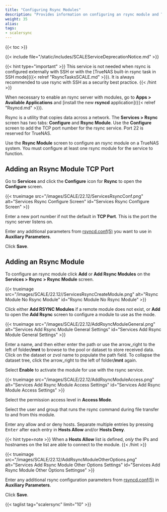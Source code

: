 ```yaml
---
title: "Configuring Rsync Modules"
description: "Provides information on configuring an rsync module and TCP port to use as an alternative to SSH when communicating with TrueNAS as a remote rsync server."
weight: 35
alias: 
tags:
- scalersync
---
```


{{< toc >}}

{{< include file="/static/includes/SCALEServiceDeprecationNotice.md" >}}

{{< hint type="important" >}}
This service is not needed when rsync is configured externally with SSH or with the [TrueNAS built-in rsync task in SSH mode]({{< relref "RsyncTasksSCALE.md" >}}).
It is always recommended to use rsync with SSH as a security best practice.
{{< /hint >}}

When necessary to enable an rsync server with modules, go to **Apps > Available Applications** and [install the new **rsyncd** application]({{< relref "Rsyncd.md" >}}).

Rsync is a utility that copies data across a network. The **Services > Rsync** screen has two tabs: **Configure** and **Rsync Module**. 
Use the **Configure** screen to add the TCP port number for the rsync service. Port 22 is reserved for TrueNAS. 

Use the **Rsync Module** screen to configure an rsync module on a TrueNAS system.
You must configure at least one rsync module for the service to function.

## Adding an Rsync Module TCP Port

Go to **Services** and click the **Configure** icon for **Rsync** to open the **Configure** screen.

{{< trueimage src="/images/SCALE/22.12/ServicesRsyncConf.png" alt="Services Rsync Configure Screen" id="Services Rsync Configure Screen" >}}

Enter a new port number if not the default in **TCP Port**. This is the port the rsync server listens on.

Enter any additional parameters from [rsyncd.conf(5)](https://www.samba.org/ftp/rsync/rsyncd.conf.html) you want to use in **Auxiliary Parameters**. 

Click **Save**.

## Adding an Rsync Module 

To configure an rsync module click **Add** or **Add Rsync Modules** on the **Services > Rsync > Rsync Module** screen. 

{{< trueimage src="/images/SCALE/22.12//ServicesRsyncCreateModule.png" alt="Rsync Module No Rsync Module" id="Rsync Module No Rsync Module" >}}

Click either **Add RSYNC Modules** if a remote module does not exist, or **Add** to open the **Add Rsync** screen to configure a module to use as the mode. 

{{< trueimage src="/images/SCALE/22.12/AddRsyncModuleGeneral.png" alt="Services Add Rsync Module General Settings" id="Services Add Rsync Module General Settings" >}}

Enter a name, and then either enter the path or use the <span class="material-icons">arrow_right</span> to the left of <span class="material-icons">folder</span>**/mnt** to browse to the pool or dataset to store received data.
Click on the dataset or zvol name to populate the path field.
To collapse the dataset tree, click the <span class="material-icons">arrow_right</span> to the left of <span class="material-icons">folder</span>**/mnt** again.

Select **Enable** to activate the module for use with the rsync service.

{{< trueimage src="/images/SCALE/22.12/AddRsyncModuleAccess.png" alt="Services Add Rsync Module Access Settings" id="Services Add Rsync Module Access Settings" >}}

Select the permission access level in **Access Mode**.

Select the user and group that runs the rsync command during file transfer to and from this module.

Enter any allow and or deny hosts.
Separate multiple entries by pressing <kbd>Enter</kbd> after each entry in **Hosts Allow** and/or **Hosts Deny**.

{{< hint type=note >}}
When a **Hosts Allow** list is defined, *only* the IPs and hostnames on the list are able to connect to the module.
{{< /hint >}}

{{< trueimage src="/images/SCALE/22.12/AddRsyncModuleOtherOptions.png" alt="Services Add Rsync Module Other Options Settings" id="Services Add Rsync Module Other Options Settingse" >}}

Enter any additional rsync configuration parameters from [rsyncd.conf(5)](https://www.samba.org/ftp/rsync/rsyncd.conf.html) in **Auxiliary Parameters**.

Click **Save**.

{{< taglist tag="scalersync" limit="10" >}}